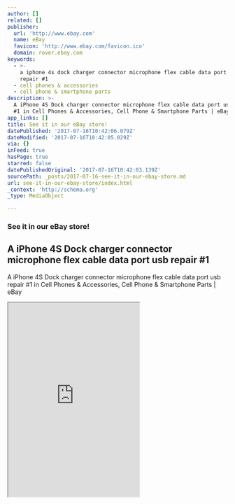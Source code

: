 ```yaml
---
author: []
related: []
publisher:
  url: 'http://www.ebay.com'
  name: eBay
  favicon: 'http://www.ebay.com/favicon.ico'
  domain: rover.ebay.com
keywords:
  - >-
    a iphone 4s dock charger connector microphone flex cable data port usb
    repair #1
  - cell phones & accessories
  - cell phone & smartphone parts
description: >-
  A iPhone 4S Dock charger connector microphone flex cable data port usb repair
  #1 in Cell Phones & Accessories, Cell Phone & Smartphone Parts | eBay
app_links: []
title: See it in our eBay store!
datePublished: '2017-07-16T10:42:06.079Z'
dateModified: '2017-07-16T10:42:05.029Z'
via: {}
inFeed: true
hasPage: true
starred: false
datePublishedOriginal: '2017-07-16T10:42:03.139Z'
sourcePath: _posts/2017-07-16-see-it-in-our-ebay-store.md
url: see-it-in-our-ebay-store/index.html
_context: 'http://schema.org'
_type: MediaObject

---
```

### See it in our eBay store!

<article style=""><h1>A iPhone 4S Dock charger connector microphone flex cable data port usb repair #1</h1><p>A iPhone 4S Dock charger connector microphone flex cable data port usb repair #1 in Cell Phones &amp; Accessories, Cell Phone &amp; Smartphone Parts | eBay</p></article>

<iframe src="https://the-grid.github.io/ed-userhtml/?g=eJwljj0PwiAUAP9Kw-BYakyN0VIHXTq5GhfDx0NIoK95gMR_b6PjLXc3eEsyQlO9yU6wft-xxoF_uSzYbtuzJpEWzOW8pCPntdb2gyUXBa3GyCEqMPw2qfv7-rgcntOZIIhuI-NySg6rny2K1fhrKCQDJNjKMgSstoSQNAHM48D_G-MXczgw9A" height="444" style=""></iframe>